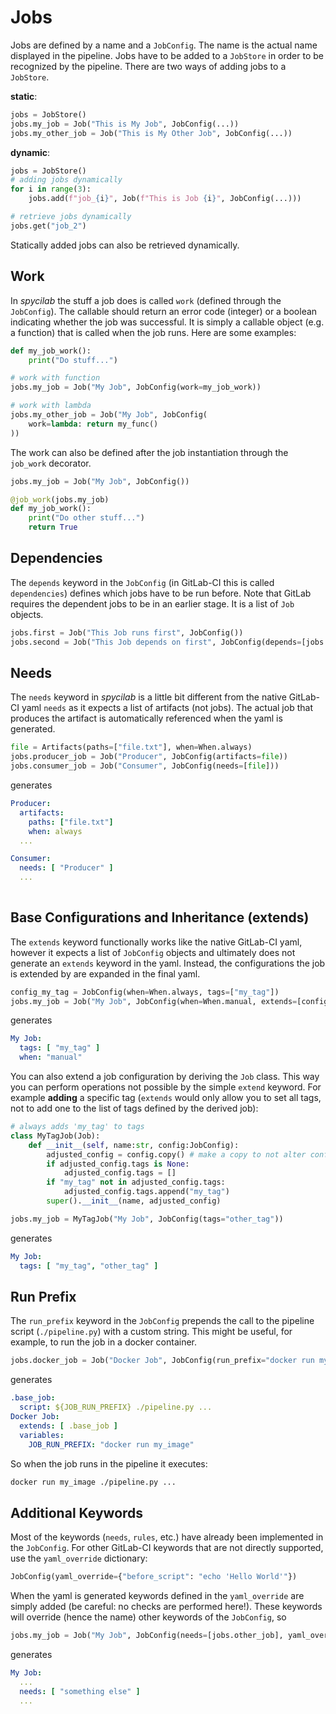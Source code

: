 # Jobs
Jobs are defined by a name and a `JobConfig`.
The name is the actual name displayed in the pipeline.
Jobs have to be added to a `JobStore` in order to be recognized by the pipeline.
There are two ways of adding jobs to a `JobStore`.

**static**:
```python
jobs = JobStore()
jobs.my_job = Job("This is My Job", JobConfig(...))
jobs.my_other_job = Job("This is My Other Job", JobConfig(...))
```

**dynamic**:
```python
jobs = JobStore()
# adding jobs dynamically
for i in range(3):
    jobs.add(f"job_{i}", Job(f"This is Job {i}", JobConfig(...)))

# retrieve jobs dynamically
jobs.get("job_2")
```
Statically added jobs can also be retrieved dynamically.

## Work
In *spycilab* the stuff a job does is called `work` (defined through the `JobConfig`).
The callable should return an error code (integer) or a boolean indicating whether the job was successful.
It is simply a callable object (e.g. a function) that is called when the job runs.
Here are some examples:
```python
def my_job_work():
    print("Do stuff...")

# work with function
jobs.my_job = Job("My Job", JobConfig(work=my_job_work))

# work with lambda
jobs.my_other_job = Job("My Job", JobConfig(
    work=lambda: return my_func()
))
```
The work can also be defined after the job instantiation through the `job_work` decorator.
```python
jobs.my_job = Job("My Job", JobConfig())

@job_work(jobs.my_job)
def my_job_work():
    print("Do other stuff...")
    return True
```

## Dependencies
The `depends` keyword in the `JobConfig` (in GitLab-CI this is called `dependencies`) defines which jobs have to be run before.
Note that GitLab requires the dependent jobs to be in an earlier stage.
It is a list of `Job` objects.
```python
jobs.first = Job("This Job runs first", JobConfig())
jobs.second = Job("This Job depends on first", JobConfig(depends=[jobs.first]))
```

## Needs
The `needs` keyword in *spycilab* is a little bit different from the native GitLab-CI yaml `needs` as it expects a list of artifacts (not jobs).
The actual job that produces the artifact is automatically referenced when the yaml is generated.
```python
file = Artifacts(paths=["file.txt"], when=When.always)
jobs.producer_job = Job("Producer", JobConfig(artifacts=file))
jobs.consumer_job = Job("Consumer", JobConfig(needs=[file]))
```
generates
```yaml
Producer:
  artifacts:
    paths: ["file.txt"]
    when: always
  ...

Consumer:
  needs: [ "Producer" ]
  ...
    
```

## Base Configurations and Inheritance (extends)
The `extends` keyword functionally works like the native GitLab-CI yaml, however it expects a list of `JobConfig` objects and
ultimately does not generate an `extends` keyword in the yaml.
Instead, the configurations the job is extended by are expanded in the final yaml.
```python
config_my_tag = JobConfig(when=When.always, tags=["my_tag"])
jobs.my_job = Job("My Job", JobConfig(when=When.manual, extends=[config_my_tag]))
```
generates
```yaml
My Job:
  tags: [ "my_tag" ]
  when: "manual"
```
You can also extend a job configuration by deriving the `Job` class.
This way you can perform operations not possible by the simple `extend` keyword.
For example **adding** a specific tag (`extends` would only allow you to set all tags, not to add one to the list of tags defined by the derived job):
```python
# always adds 'my_tag' to tags
class MyTagJob(Job):
    def __init__(self, name:str, config:JobConfig):
        adjusted_config = config.copy() # make a copy to not alter config, as it may be used in other jobs as well
        if adjusted_config.tags is None:
            adjusted_config.tags = []
        if "my_tag" not in adjusted_config.tags:
            adjusted_config.tags.append("my_tag")
        super().__init__(name, adjusted_config)

jobs.my_job = MyTagJob("My Job", JobConfig(tags="other_tag"))
```
generates
```yaml
My Job:
  tags: [ "my_tag", "other_tag" ]
```


## Run Prefix
The `run_prefix` keyword in the `JobConfig` prepends the call to the pipeline script (`./pipeline.py`) with a custom string.
This might be useful, for example, to run the job in a docker container.
```python
jobs.docker_job = Job("Docker Job", JobConfig(run_prefix="docker run my_image"))
```
generates
```yaml
.base_job:
  script: ${JOB_RUN_PREFIX} ./pipeline.py ... 
Docker Job:
  extends: [ .base_job ]
  variables:
    JOB_RUN_PREFIX: "docker run my_image"
```
So when the job runs in the pipeline it executes:
```bash
docker run my_image ./pipeline.py ...
```

## Additional Keywords
Most of the keywords (`needs`, `rules`, etc.) have already been implemented in the `JobConfig`.
For other GitLab-CI keywords that are not directly supported, use the `yaml_override` dictionary:
```python
JobConfig(yaml_override={"before_script": "echo 'Hello World'"})
```
When the yaml is generated keywords defined in the `yaml_override` are simply added (be careful: no checks are performed here!).
These keywords will override (hence the name) other keywords of the `JobConfig`, so
```python
jobs.my_job = Job("My Job", JobConfig(needs=[jobs.other_job], yaml_override={"needs": ["something else"]}))
```
generates
```yaml
My Job:
  ...
  needs: [ "something else" ]
  ...
```